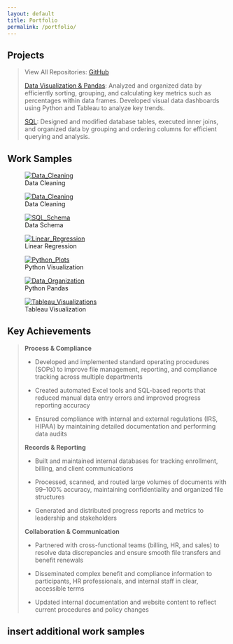 ```yaml
---
layout: default
title: Portfolio
permalink: /portfolio/
---
```


## Projects

> View All Repositories: [GitHub](https://github.com/JerricaRaemer)
>  
> [Data Visualization & Pandas](https://github.com/JerricaRaemer/Data_Visualization): Analyzed and organized data by efficiently sorting, grouping, and calculating key metrics such as percentages within data frames. Developed visual data dashboards using Python and Tableau to analyze key trends.
> 
> [SQL](https://github.com/JerricaRaemer/SQL_Data): Designed and modified database tables, executed inner joins, and organized data by grouping and ordering columns for efficient querying and analysis.
>  

## Work Samples

<div class="gallery-grid">
  <div class="gallery">
    <figure>
      <a target="_blank" href="{{ '/assets/images/Data_Cleaning_SQL_Python.jpg' | relative_url }}">
        <img src="{{ '/assets/images/Data_Cleaning_SQL_Python.jpg' | relative_url }}" alt="Data_Cleaning" />
      </a>
      <figcaption>Data Cleaning</figcaption>
    </figure>
  </div>
</div>
  
<div class="gallery">
  <figure>
    <a target="_blank" href="{{ '/assets/images/Data_Cleaning_SQL_Python.jpg' | relative_url }}">
      <img src="{{ '/assets/images/Data_Cleaning_SQL_Python.jpg' | relative_url }}" alt="Data_Cleaning" />
    </a>
    <figcaption>Data Cleaning</figcaption>
  </figure>
</div>

<div class="gallery">
  <figure>
    <a target="_blank" href="{{ '/assets/images/SQL_Table_Schema.jpg' | relative_url }}">
      <img src="{{ '/assets/images/SQL_Table_Schema.jpg' | relative_url }}" alt="SQL_Schema" />
    </a>
    <figcaption>Data Schema</figcaption>
  </figure>
</div>

<div class="gallery">
  <figure>
    <a target="_blank" href="{{ '/assets/images/Linear_Regression.jpg' | relative_url }}">
      <img src="{{ '/assets/images/Linear_Regression.jpg' | relative_url }}" alt="Linear_Regression" />
    </a>
    <figcaption>Linear Regression</figcaption>
  </figure>
</div>

<div class="gallery">
  <figure>
    <a target="_blank" href="{{ '/assets/images/Line_Plot_Python.jpg' | relative_url }}">
      <img src="{{ '/assets/images/Line_Plot_Python.jpg' | relative_url }}" alt="Python_Plots" />
    </a>
    <figcaption>Python Visualization</figcaption>
  </figure>
</div>

<div class="gallery">
  <figure>
    <a target="_blank" href="{{ '/assets/images/Python_Dict.jpg' | relative_url }}">
      <img src="{{ '/assets/images/Python_Dict.jpg' | relative_url }}" alt="Data_Organization" />
    </a>
    <figcaption>Python Pandas</figcaption>
  </figure>
</div>

<div class="gallery">
  <figure>
    <a target="_blank" href="{{ '/assets/images/Tableau_Music.jpg' | relative_url }}">
      <img src="{{ '/assets/images/Tableau_Music.jpg' | relative_url }}" alt="Tableau_Visualizations" />
    </a>
    <figcaption>Tableau Visualization</figcaption>
  </figure>
</div>

## Key Achievements

> **Process & Compliance**
>
> * Developed and implemented standard operating procedures (SOPs) to improve file management, reporting, and compliance tracking across multiple departments
>
> * Created automated Excel tools and SQL-based reports that reduced manual data entry errors and improved progress reporting accuracy
>
> * Ensured compliance with internal and external regulations (IRS, HIPAA) by maintaining detailed documentation and performing data audits
>
> **Records & Reporting**
>
> * Built and maintained internal databases for tracking enrollment, billing, and client communications
>
> * Processed, scanned, and routed large volumes of documents with 99–100% accuracy, maintaining confidentiality and organized file structures
>
> * Generated and distributed progress reports and metrics to leadership and stakeholders
>
> **Collaboration & Communication**
>
> * Partnered with cross-functional teams (billing, HR, and sales) to resolve data discrepancies and ensure smooth file transfers and benefit renewals
>
> * Disseminated complex benefit and compliance information to participants, HR professionals, and internal staff in clear, accessible terms
> 
> * Updated internal documentation and website content to reflect current procedures and policy changes
> 

## insert additional work samples

